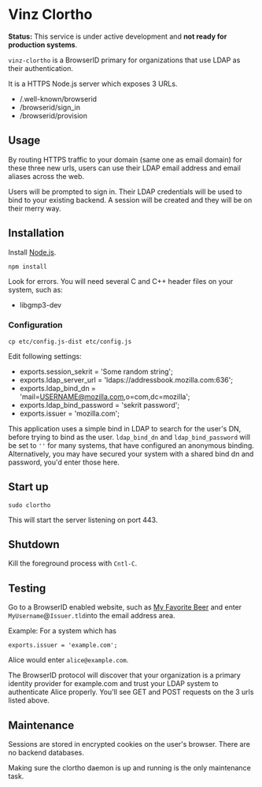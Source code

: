 # Vinz Clortho

**Status:** This service is under active development and **not ready for production systems**.

``vinz-clortho`` is a BrowserID primary for organizations that use LDAP as their authentication.

It is a HTTPS Node.js server which exposes 3 URLs.

* /.well-known/browserid
* /browserid/sign_in
* /browserid/provision

## Usage

By routing HTTPS traffic to your domain (same one as email domain) for these three new urls, 
users can use their LDAP email address and email aliases across the web. 

Users will be prompted to sign in. Their LDAP credentials will be used to bind to your existing backend. 
A session will be created and they will be on their merry way.

## Installation

Install [Node.js](http://nodejs.org).

    npm install

Look for errors. You will need several C and C++ header files on your system, such as:

* libgmp3-dev

### Configuration

    cp etc/config.js-dist etc/config.js

Edit following settings:

* exports.session_sekrit = 'Some random string';
* exports.ldap_server_url = 'ldaps://addressbook.mozilla.com:636';
* exports.ldap_bind_dn = 'mail=USERNAME@mozilla.com,o=com,dc=mozilla';
* exports.ldap_bind_password = 'sekrit password';
* exports.issuer = 'mozilla.com';

This application uses a simple bind in LDAP to search for the user's DN, 
before trying to bind as the user. ``ldap_bind_dn`` and ``ldap_bind_password`` will be set to ``''`` for many systems, that have configured an anonymous
binding. Alternatively, you may have secured your system with a shared 
bind dn and password, you'd enter those here.

## Start up

    sudo clortho

This will start the server listening on port 443.

## Shutdown

Kill the foreground process with ``Cntl-C``.

## Testing

Go to a BrowserID enabled website, such as [My Favorite Beer](http://myfavoritebeer.org/) and enter ``MyUsername``@``Issuer.tld``into the email address area.

Example:
For a system which has

    exports.issuer = 'example.com';

Alice would enter ``alice@example.com``.

The BrowserID protocol will discover that your organization is a primary 
identity provider for example.com and trust your LDAP system to authenticate
Alice properly. You'll see GET and POST requests on the 3 urls listed above.

## Maintenance

Sessions are stored in encrypted cookies on the user's browser. There 
are no backend databases.

Making sure the clortho daemon is up and running is the only maintenance task.